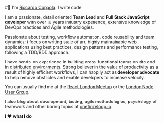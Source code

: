 #👋 I'm [Riccardo Coppola](mailto:riccardo@onefiniteloop.io). I write code

I am a passionate, detail oriented **Team Lead** and **Full Stack JavaScript developer** with over 10 years industry experience, extensive knowledge of DevOps practices and Agile methodologies.

Passionate about testing, workflow automation, code reusability and team dynamics; I focus on writing state of art, highly maintainable web applications using best practices, design patterns and performance testing, following a TDD/BDD approach.

I have hands-on experience in building cross-functional teams on site and in [distributed environments](https://www.onefiniteloop.io/embrace-distributed-teams-and-be-happy/).
Strong believer in the value of productivity as a result of highly efficient workflows, I can happily act as **developer advocate** to help remove obstacles and enable developers to increase velocity.

You can usually find me at the [React London Meetup](https://meetup.react.london/) or the [London Node User Group](https://lnug.org/).

I also blog about development, testing, agile methodologies, psychology of teamwork and other boring topics at [onefiniteloop.io](https://www.onefiniteloop.io/).

**I ♥ what I do**
